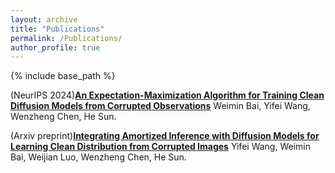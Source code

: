 ```yaml
---
layout: archive
title: "Publications"
permalink: /Publications/
author_profile: true
---
```


{% include base_path %}

(NeurIPS 2024)[**An Expectation-Maximization Algorithm for Training Clean Diffusion Models from Corrupted Observations**](https://arxiv.org/abs/2407.01014)
Weimin Bai, Yifei Wang, Wenzheng Chen, He Sun.

(Arxiv preprint)[**Integrating Amortized Inference with Diffusion Models for Learning Clean Distribution from Corrupted Images**](https://arxiv.org/abs/2407.11162)
Yifei Wang, Weimin Bai, Weijian Luo, Wenzheng Chen, He Sun.

